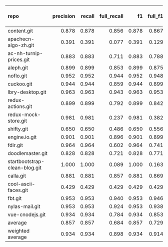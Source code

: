 | repo                          |   precision |   recall |   full_recall |    f1 |   full_f1 |   ppcr |   support |   full_support |   Rules Number |   Average Rule Len |
|:------------------------------|------------:|---------:|--------------:|------:|----------:|-------:|----------:|---------------:|---------------:|-------------------:|
| content.git                   |       0.878 |    0.878 |         0.856 | 0.878 |     0.867 |  0.974 |      3967 |           4071 |             91 |                6.7 |
| apachecn-algo-zh.git          |       0.391 |    0.391 |         0.077 | 0.391 |     0.129 |  0.197 |       133 |            675 |              4 |                3.8 |
| ac-nh-turnip-prices.git       |       0.883 |    0.883 |         0.711 | 0.883 |     0.788 |  0.805 |       360 |            447 |              8 |                4.8 |
| aleph.git                     |       0.899 |    0.899 |         0.853 | 0.899 |     0.875 |  0.949 |      3510 |           3698 |             57 |                5.4 |
| noflo.git                     |       0.952 |    0.952 |         0.944 | 0.952 |     0.948 |  0.992 |     24663 |          24865 |            111 |                9.2 |
| cuckoo.git                    |       0.944 |    0.944 |         0.859 | 0.944 |     0.899 |  0.910 |     19700 |          21646 |             92 |                9.5 |
| lbry-desktop.git              |       0.963 |    0.963 |         0.943 | 0.963 |     0.953 |  0.978 |     12095 |          12362 |            255 |                9.5 |
| redux-actions.git             |       0.899 |    0.899 |         0.792 | 0.899 |     0.842 |  0.881 |      1003 |           1139 |             23 |                4.7 |
| redux-mock-store.git          |       0.981 |    0.981 |         0.237 | 0.981 |     0.382 |  0.242 |        52 |            215 |              1 |                2.0 |
| shifty.git                    |       0.650 |    0.650 |         0.486 | 0.650 |     0.556 |  0.748 |        80 |            107 |             50 |                5.8 |
| engine.io.git                 |       0.901 |    0.901 |         0.896 | 0.901 |     0.899 |  0.994 |      6732 |           6772 |             79 |                6.7 |
| fdir.git                      |       0.964 |    0.964 |         0.602 | 0.964 |     0.741 |  0.625 |      1015 |           1624 |              6 |                5.3 |
| doodlemaster.git              |       0.828 |    0.828 |         0.721 | 0.828 |     0.771 |  0.872 |       882 |           1012 |             16 |                6.9 |
| startbootstrap-clean-blog.git |       1.000 |    1.000 |         0.089 | 1.000 |     0.163 |  0.089 |        18 |            203 |              1 |                1.0 |
| calla.git                     |       0.881 |    0.881 |         0.857 | 0.881 |     0.869 |  0.972 |     40097 |          41236 |             36 |                7.0 |
| cool-ascii-faces.git          |       0.429 |    0.429 |         0.429 | 0.429 |     0.429 |  1.000 |         7 |              7 |             10 |                1.0 |
| fbt.git                       |       0.953 |    0.953 |         0.940 | 0.953 |     0.946 |  0.986 |     27130 |          27516 |            137 |                9.7 |
| nylas-mail.git                |       0.953 |    0.953 |         0.924 | 0.953 |     0.938 |  0.969 |     68669 |          70831 |            301 |               10.5 |
| vue-cnodejs.git               |       0.934 |    0.934 |         0.784 | 0.934 |     0.853 |  0.840 |       226 |            269 |             10 |                4.8 |
| average                       |       0.857 |    0.857 |         0.684 | 0.857 |     0.729 |  0.791 |     11070 |          11510 |             67 |                6.0 |
| weighted average              |       0.934 |    0.934 |         0.898 | 0.934 |     0.914 |  0.967 |           |                |                |                    |